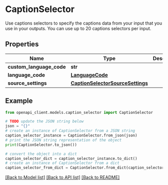 # CaptionSelector

Use captions selectors to specify the captions data from your input that you use in your outputs. You can use up to 20 captions selectors per input.

## Properties

Name | Type | Description | Notes
------------ | ------------- | ------------- | -------------
**custom_language_code** | **str** |  | [optional] 
**language_code** | [**LanguageCode**](LanguageCode.md) |  | [optional] 
**source_settings** | [**CaptionSelectorSourceSettings**](CaptionSelectorSourceSettings.md) |  | [optional] 

## Example

```python
from openapi_client.models.caption_selector import CaptionSelector

# TODO update the JSON string below
json = "{}"
# create an instance of CaptionSelector from a JSON string
caption_selector_instance = CaptionSelector.from_json(json)
# print the JSON string representation of the object
print(CaptionSelector.to_json())

# convert the object into a dict
caption_selector_dict = caption_selector_instance.to_dict()
# create an instance of CaptionSelector from a dict
caption_selector_from_dict = CaptionSelector.from_dict(caption_selector_dict)
```
[[Back to Model list]](../README.md#documentation-for-models) [[Back to API list]](../README.md#documentation-for-api-endpoints) [[Back to README]](../README.md)


